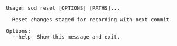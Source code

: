 <!-- Automatically generated with dumpdocs.sh -- DO NOT EDIT!!! -->
<pre>
Usage: sod reset [OPTIONS] [PATHS]...

  Reset changes staged for recording with next commit.

Options:
  --help  Show this message and exit.
</pre>
